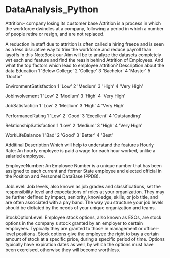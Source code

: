 # DataAnalysis_Python

Attrition:- company losing its customer base
Attrition is a process in which the workforce dwindles at a company, following a period in which a number of people retire or resign, and are not replaced.

A reduction in staff due to attrition is often called a hiring freeze and is seen as a less disruptive way to trim the workforce and reduce payroll than layoffs
In this NoteBook our Aim will be to analyze the datasets completely wrt each and feature and find the reasin behind Attrition of Employees.
And what the top factors which lead to employee attrition?
Description about the data
Education
1 'Below College' 2 'College' 3 'Bachelor' 4 'Master' 5 'Doctor'

EnvironmentSatisfaction
1 'Low' 2 'Medium' 3 'High' 4 'Very High'

JobInvolvement
1 'Low' 2 'Medium' 3 'High' 4 'Very High'

JobSatisfaction
1 'Low' 2 'Medium' 3 'High' 4 'Very High'

PerformanceRating
1 'Low' 2 'Good' 3 'Excellent' 4 'Outstanding'

RelationshipSatisfaction
1 'Low' 2 'Medium' 3 'High' 4 'Very High'

WorkLifeBalance
1 'Bad' 2 'Good' 3 'Better' 4 'Best'

Additinal Description Which will help to understand the features
Hourly Rate: An hourly employee is paid a wage for each hour worked, unlike a salaried employee.

EmployeeNumber: An Employee Number is a unique number that has been assigned to each current and former State employee and elected official in the Position and Personnel DataBase (PPDB).

JobLevel: Job levels, also known as job grades and classifications, set the responsibility level and expectations of roles at your organization. They may be further defined by impact,
          seniority, knowledge, skills, or job title, and are often associated with a pay band. The way you structure your job levels should be dictated by the needs of your unique organization and teams.

StockOptionLevel: Employee stock options, also known as ESOs, are stock options in the company s stock granted by an employer to certain employees. 
                  Typically they are granted to those in management or officer-level positions. Stock options give the employee the right to buy a certain amount of stock at a specific price, during a specific period of time. 
                  Options typically have expiration dates as well, by which the options must have been exercised, otherwise they will become worthless.
